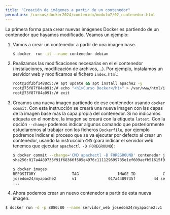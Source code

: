 ```yaml
---
title: "Creación de imágenes a partir de un contenedor"
permalink: /cursos/docker2024/contenido/modulo7/02_contenedor.html
---
```


La primera forma para crear nuevas imágenes Docker es partiendo de un contenedor que hayamos modificado. Veamos un ejemplo:

1. Vamos a crear un contenedor a partir de una imagen base.

    ```bash
    $ docker  run -it --name contenedor debian 
    ```

2. Realizamos las modificaciones necesarias en el el contenedor (instalaciones, modificación de archivos,...). Por ejemplo, instalamos un servidor web y modificamos el fichero `index.html`:

    ```bash
    root@2df2bf1488c5:/# apt update && apt install apache2 -y
    root@75f87f84a091:/# echo "<h1>Curso Docker</h1>" > /var/www/html/index.html
    root@75f87f84a091:/# exit
    ```

3. Creamos una nueva imagen partiendo de ese contenedor usando `docker commit`. Con esta instrucción se creará una nueva imagen con las capas de la imagen base más la capa propia del contenedor. Si no indicamos etiqueta en el nombre, la imagen se creará con la etiqueta `latest`. Con la opción `--change` podemos indicar algunos comando que posteriormente estudiaremos al trabajar con los ficheros `Dockerfile`, por ejemplo podremos indicar el proceso que se va ejecutar por defecto al crear un contenedor, usando la instrucción `CMD` (para indicar el servidor web tenemos que ejecutar `apachectl -D FOREGROUND`):

    ```bash
    $ docker commit --change='CMD apachectl -D FOREGROUND' contenedor josedom24/myapache2:v1
    sha256:017a4489735f91f68366f505e4976c111129699785e1ef609aefb51615f98fc4

    $ docker images
    REPOSITORY                TAG                 IMAGE ID            CREATED             SIZE
    josedom24/myapache2       v1              017a4489735f        44 seconds ago      243MB
    ...
    ```

4. Ahora podemos crear un nuevo contenedor a partir de esta nueva imagen:

```bash
$ docker run -d -p 8080:80 --name servidor_web josedom24/myapache2:v1 
             
```
